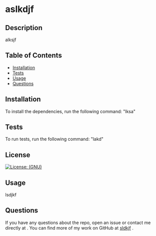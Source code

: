 
  # aslkdjf

  ## Description
  alksjf

  ## Table of Contents

  * [Installation](#installation)
  * [Tests](#tests)
  * [Usage](#usage)
  * [Questions](#questions)

  ## Installation
  To install the dependencies, run the following command: 
      "lksa"

  ## Tests
  To run tests, run the following command: 
      "lakd"

  ## License
  [![License: (GNU)](https://img.shields.io/badge/License-GNU-yellow.svg)](https://choosealicense.com/licenses/gpl-3.0/)
  
  ## Usage
  lsdjkf
  


  ## Questions
  If you have any questions about the repo, open an issue or contact me directly at <alskdfj>.  You can find more of my work on GitHub at 
  [sldkjf](https://gihub.com/sldkjf)
  .


